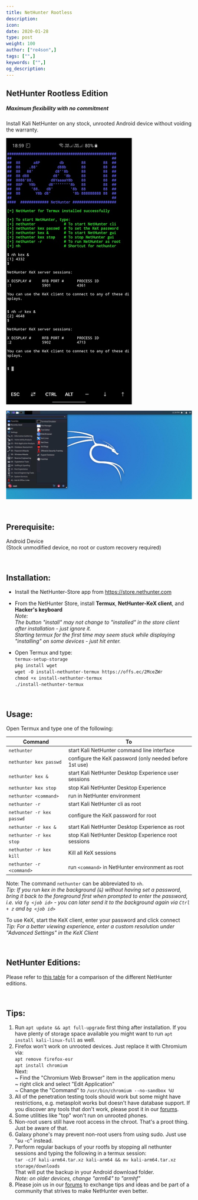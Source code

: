 ```yaml
---
title: NetHunter Rootless
description:
icon:
date: 2020-01-28
type: post
weight: 100
author: ["re4son",]
tags: ["",]
keywords: ["",]
og_description:
---
```


## NetHunter Rootless Edition

##### *Maximum flexibility with no commitment*  

Install Kali NetHunter on any stock, unrooted Android device without voiding the warranty.  

[![](images/010-NH-Rootless-Installation_Start_s.jpg)](images/010-NH-Rootless-Installation_Start.jpg)

[![](images/020-NH-Rootless-KeX_s.jpg)](images/020-NH-Rootless-KeX_s.jpg)

&nbsp;  

Prerequisite:  
--------------  

Android Device  
(Stock unmodified device, no root or custom recovery required)  

&nbsp;  

Installation:  
--------------  

* Install the NetHunter-Store app from https://store.nethunter.com  
* From the NetHunter Store, install __Termux__, __NetHunter-KeX client__, and __Hacker's keyboard__  
  _Note:_  
       _The button "install" may not change to "installed" in the store client after installation - just ignore it._  
      _Starting termux for the first time may seem stuck while displaying "installing" on some devices - just hit enter._ 
  
* Open Termux and type:  
  `termux-setup-storage`  
  `pkg install wget`   
  `wget -O install-nethunter-termux https://offs.ec/2MceZWr`  
  `chmod +x install-nethunter-termux`  
  `./install-nethunter-termux`  

  

&nbsp;

Usage:  
-------  

Open Termux and type one of the following:  

| Command                   | To                                                      |
| ------------------------- | ------------------------------------------------------- |
| `nethunter`               | start Kali NetHunter command line interface             |
| `nethunter kex passwd`    | configure the KeX password (only needed before 1st use) |
| `nethunter kex &`         | start Kali NetHunter Desktop Experience user sessions   |
| `nethunter kex stop`      | stop Kali NetHunter Desktop Experience                  |
| `nethunter <command>`     | run <command> in NetHunter environment                  |
| `nethunter -r`            | start Kali NetHunter cli as root                        |
| `nethunter -r kex passwd` | configure the KeX password for root                     |
| `nethunter -r kex &`      | start Kali NetHunter Desktop Experience as root         |
| `nethunter -r kex stop`   | stop Kali NetHunter Desktop Experience root sessions    |
| `nethunter -r kex kill`   | Kill all KeX sessions                                   |
| `nethunter -r <command>`  | run `<command>` in NetHunter environment as root        |

Note: The command `nethunter` can be abbreviated to `nh`.  
_Tip: If you run kex in the background (`&`) without having set a password, bring it back to the foreground first when prompted to enter the password, i.e. via `fg <job id>` - you can later send it to the background again via `Ctrl + z` and `bg <job id>`_  

To use KeX, start the KeX client, enter your password and click connect  
_Tip: For a better viewing experience, enter a custom resolution under "Advanced Settings" in the KeX Client_   

 &nbsp; 

## NetHunter Editions:

Please refer to [this table](../#1-0-nethunter-editions) for a comparison of the different NetHunter editions.  

&nbsp;  

## Tips:  

1. Run `apt update && apt full-upgrade` first thing after installation. If you have plenty of storage space available you might want to run `apt install kali-linux-full` as well.
2. Firefox won't work on unrooted devices. Just replace it with Chromium via:  
   `apt remove firefox-esr`  
   `apt install chromium`  
   Next:  
   ~ Find the "Chromium Web Browser" item in the application menu  
   ~ right click and select "Edit Application"  
   ~ Change the "Command"  to `/usr/bin/chromium --no-sandbox %U`  
3. All of the penetration testing tools should work but some might have restrictions, e.g. metasploit works but doesn't have database support. If you discover any tools that don't work, please post it in our [forums](https://forums.kali.org/forumdisplay.php?14-NetHunter-Forums). 
4. Some utilities like "top" won't run on unrooted phones.
5. Non-root users still have root access in the chroot. That's a proot thing. Just be aware of that.
6. Galaxy phone's may prevent non-root users from using sudo. Just use "su -c" instead.
5. Perform regular backups of your rootfs by stopping all nethunter sessions and typing the following in a termux session:  
   `tar -cJf kali-arm64.tar.xz kali-arm64 && mv kali-arm64.tar.xz storage/downloads`  
   That will put the backup in your Android download folder.  
   _Note: on older devices, change "arm64" to "armhf"_  
6. Please join us in our [forums](https://forums.kali.org/forumdisplay.php?14-NetHunter-Forums) to exchange tips and ideas and be part of a community that strives to make NetHunter even better.
